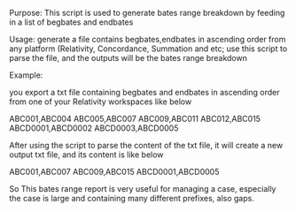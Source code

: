 Purpose: This script is used to generate bates range breakdown by feeding in a list of begbates and endbates

Usage: generate a file contains begbates,endbates in ascending order from any platform (Relativity, Concordance, Summation and etc; use this script to parse the file, and the outputs will be the bates range breakdown

Example: 

you export a txt file containing begbates and endbates in ascending order from one of your Relativity workspaces like below

ABC001,ABC004 
ABC005,ABC007 
ABC009,ABC011 
ABC012,ABC015
ABCD0001,ABCD0002 
ABCD0003,ABCD0005 

After using the script to parse the content of the txt file, it will create a new output txt file, and its content is like below

ABC001,ABC007
ABC009,ABC015 
ABCD0001,ABCD0005 

So This bates range report is very useful for managing a case, especially the case is large and containing many different prefixes, also gaps.
